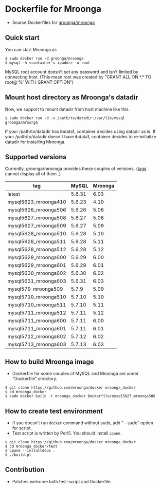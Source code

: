 # Dockerfile for Mroonga

* Source Dockerfiles for [groonga/mroonga](https://hub.docker.com/r/groonga/mroonga/)

## Quick start

You can start Mroonga as
```
$ sudo docker run -d groonga/mroonga
$ mysql -h <container's ipaddr> -u root
```

MySQL root account doesn't set any password and isn't limited by connecting host.
(This mean root was created by "GRANT ALL ON \*.\* TO root@'%' WITH GRANT OPTION")


## Mount host directory as Mroonga's datadir

Now, we support to mount datadir from host machine like this.

```
$ sudo docker run -d -v /path/to/datadir:/var/lib/mysql groonga/mroonga
```

If your /path/to/datadir has ibdata1, container decides using datadir as is.
If your /path/to/datadir doesn't have ibdata1, container decides to re-initialize datadir for installing Mroonga.


## Supported versions

Currently, groonga/mroonga provides these couples of versions.
([tags](https://hub.docker.com/r/groonga/mroonga/tags/) cannot display all of them..)

|tag                 |MySQL |Mroonga|
|--------------------|------|-------|
|latest              |5.6.31|6.03   |
|mysql5623_mroonga410|5.6.23|4.10   |
|mysql5626_mroonga506|5.6.26|5.06   |
|mysql5627_mroonga508|5.6.27|5.08   |
|mysql5627_mroonga509|5.6.27|5.09   |
|mysql5628_mroonga510|5.6.28|5.10   |
|mysql5628_mroonga511|5.6.28|5.11   |
|mysql5628_mroonga512|5.6.28|5.12   |
|mysql5629_mroonga600|5.6.29|6.00   |
|mysql5629_mroonga601|5.6.29|6.01   |
|mysql5630_mroonga602|5.6.30|6.02   |
|mysql5631_mroonga603|5.6.31|6.03   |
|mysql579_mroonga509 |5.7.9 |5.09   |
|mysql5710_mroonga510|5.7.10|5.10   |
|mysql5710_mroonga511|5.7.10|5.11   |
|mysql5711_mroonga512|5.7.11|5.12   |
|mysql5711_mroonga600|5.7.11|6.00   |
|mysql5711_mroonga601|5.7.11|6.01   |
|mysql5712_mroonga602|5.7.12|6.02   |
|mysql5713_mroonga603|5.7.13|6.03   |


## How to build Mroonga image

* Dockerfile for some couples of MySQL and Mroonga are under "Dockerfile" directory.

```
$ git clone https://github.com/mroonga/docker mroonga_docker
$ cd mroonga_docker
$ sudo docker build -t mroonga_docker Dockerfile/mysql5627_mroonga508
```

## How to create test environment

* If you doesn't run `docker` command without sudo, add "--sudo" option for script.
* Test script is written by Perl5. You should install `cpanm`.

```
$ git clone https://github.com/mroonga/docker mroonga_docker
$ cd mroonga_docker/test
$ cpanm --installdeps .
$ ./build.pl
```

## Contribution

* Patches welcome both test-script and Dockerfile.

